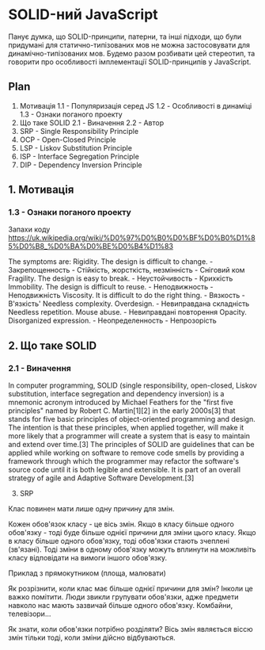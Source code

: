 # SOLID-ний JavaScript

Панує думка, що SOLID-принципи, патерни, та інші підходи, що були придумані для статично-типізованих мов не можна застосовувати для динамічно-типізованих мов. Будемо разом розбивати цей стереотип, та говорити про особливості імплементації SOLID-принципів у JavaScript.

## Plan

1. Мотивація
	1.1 - Популяризація серед JS
	1.2 - Особливості в динаміці
	1.3 - Ознаки поганого проекту
2. Що таке SOLID
	2.1 - Виначення
	2.2 - Автор
3. SRP - Single Responsibility Principle
4. OCP - Open-Closed Principle
5. LSP - Liskov Substitution Principle
6. ISP - Interface Segregation Principle
7. DIP - Dependency Inversion Principle


## 1. Мотивація

### 1.3 - Ознаки поганого проекту

Запахи коду https://uk.wikipedia.org/wiki/%D0%97%D0%B0%D0%BF%D0%B0%D1%85%D0%B8_%D0%BA%D0%BE%D0%B4%D1%83 

The symptoms are:
Rigidity. The design is difficult to change. -  Закрепощенность - Стійкість, жорсткість, незмінність - Сніговий ком
Fragility. The design is easy to break. - Неустойчивость - Крихкість
Immobility. The design is difficult to reuse. - Неподвижность - Неподвижність 
Viscosity. It is difficult to do the right thing. - Вязкость - В'язкість'
Needless complexity. Overdesign. - Невиправдана складність
Needless repetition. Mouse abuse. - Невиправдані повторення 
Opacity. Disorganized expression. - Неопределенность - Непрозорість

## 2. Що таке SOLID

### 2.1 - Виначення

In computer programming, SOLID (single responsibility, open-closed, Liskov substitution, interface segregation and dependency inversion) is a mnemonic acronym introduced by Michael Feathers for the "first five principles" named by Robert C. Martin[1][2] in the early 2000s[3] that stands for five basic principles of object-oriented programming and design. The intention is that these principles, when applied together, will make it more likely that a programmer will create a system that is easy to maintain and extend over time.[3] The principles of SOLID are guidelines that can be applied while working on software to remove code smells by providing a framework through which the programmer may refactor the software's source code until it is both legible and extensible. It is part of an overall strategy of agile and Adaptive Software Development.[3]

3. SRP

Клас повинен мати лише одну причину для змін.

Кожен обов'язок класу - це вісь змін.
Якщо в класу більше одного обов'язку - тоді буде більше однієї причини для зміни цього класу.
Якщо в класу більше одного обов'язку, тоді обов'язки стають зчеплені (зв'язані).
Тоді зміни в одному обов'язку можуть вплинути на можливіть класу відповідати на вимоги іншого обов'язку.


Приклад з прямокутником (площа, малювати)


Як розрізнити, коли клас має більше однієї причини для змін? Інколи це важко помітити.
Люди звикли групувати обов'язки, адже предмети навколо нас мають зазвичай більше одного обов'язку.
Комбайни, телевізори...

Як знати, коли обов'язки потрібно розділяти?
Вісь змін являється віссю змін тільки тоді, коли зміни дійсно відбуваються.